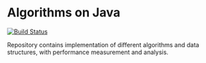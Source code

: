 Algorithms on Java
====
[![Build Status](https://travis-ci.org/yuriyshapovalov/algorithms-java.svg?branch=master)](https://travis-ci.org/yuriyshapovalov/algorithms-java)

Repository contains implementation of different algorithms and data structures, with performance measurement and analysis.